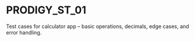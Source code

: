 # PRODIGY_ST_01
Test cases for calculator app – basic operations, decimals, edge cases, and error handling.
